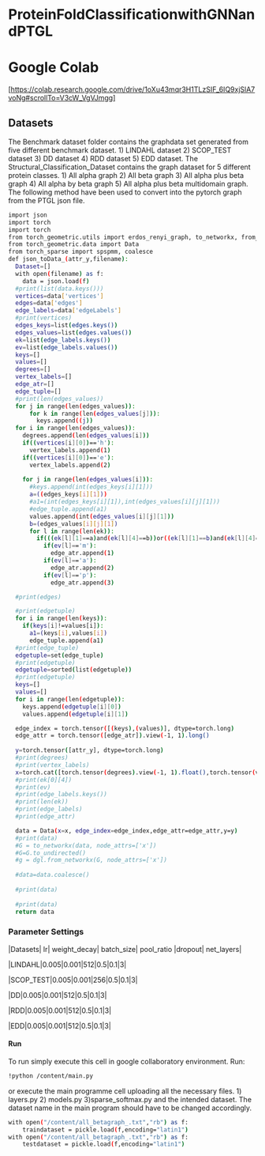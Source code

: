 # ProteinFoldClassificationwithGNNandPTGL
# Google Colab

[https://colab.research.google.com/drive/1oXu43mqr3H1TLzSIF_6IQ9xjSlA7voNg#scrollTo=V3cW_VgVJmgg]
## Datasets
The Benchmark dataset folder contains the graphdata set generated from five different benchmark dataset. 1) LINDAHL dataset 2) SCOP_TEST dataset 3) DD dataset 4) RDD dataset 5) EDD dataset. The Structural_Classification_Dataset contains the graph dataset for 5 different protein classes. 1) All alpha graph 2) All beta graph 3) All alpha plus beta graph 4) All alpha by beta graph 5) All alpha plus beta multidomain graph.
The following method have been used to convert into the pytorch graph from the PTGL json file.
```sh
import json
import torch
import torch
from torch_geometric.utils import erdos_renyi_graph, to_networkx, from_networkx
from torch_geometric.data import Data
from torch_sparse import spspmm, coalesce
def json_toData_(attr_y,filename):
  Dataset=[]
  with open(filename) as f:
    data = json.load(f)
  #print(list(data.keys()))
  vertices=data['vertices']
  edges=data['edges']
  edge_labels=data['edgeLabels']
  #print(vertices)
  edges_keys=list(edges.keys())
  edges_values=list(edges.values())
  ek=list(edge_labels.keys())
  ev=list(edge_labels.values())
  keys=[]
  values=[]
  degrees=[]
  vertex_labels=[]
  edge_atr=[]
  edge_tuple=[]
  #print(len(edges_values))
  for j in range(len(edges_values)):
      for k in range(len(edges_values[j])):
        keys.append((j))
  for i in range(len(edges_values)):
    degrees.append(len(edges_values[i]))
    if((vertices[i][0])=='h'):
      vertex_labels.append(1)
    if((vertices[i][0])=='e'):
      vertex_labels.append(2)
    
    for j in range(len(edges_values[i])):
      #keys.append(int(edges_keys[i][1]))
      a=((edges_keys[i][1]))
      #a1=(int(edges_keys[i][1]),int(edges_values[i][j][1]))
      #edge_tuple.append(a1)
      values.append(int(edges_values[i][j][1]))
      b=(edges_values[i][j][1])
      for l in range(len(ek)):
        if(((ek[l][1]==a)and(ek[l][4]==b))or((ek[l][1]==b)and(ek[l][4]==a))):
          if(ev[l]=='m'):
            edge_atr.append(1)
          if(ev[l]=='a'):
            edge_atr.append(2)
          if(ev[l]=='p'):
            edge_atr.append(3)

  #print(edges) 

  #print(edgetuple)
  for i in range(len(keys)):
    if(keys[i]!=values[i]):
      a1=(keys[i],values[i])
      edge_tuple.append(a1)
  #print(edge_tuple)
  edgetuple=set(edge_tuple)
  #print(edgetuple)
  edgetuple=sorted(list(edgetuple))
  #print(edgetuple)
  keys=[]
  values=[]
  for i in range(len(edgetuple)):
    keys.append(edgetuple[i][0])
    values.append(edgetuple[i][1])

  edge_index = torch.tensor([(keys),(values)], dtype=torch.long)
  edge_attr = torch.tensor([edge_atr]).view(-1, 1).long()
 
  y=torch.tensor([attr_y], dtype=torch.long)
  #print(degrees) 
  #print(vertex_labels) 
  x=torch.cat([torch.tensor(degrees).view(-1, 1).float(),torch.tensor(vertex_labels).view(-1, 1).float()],-1)
  #print(ek[0][4])
  #print(ev)
  #print(edge_labels.keys()) 
  #print(len(ek)) 
  #print(edge_labels)
  #print(edge_attr)

  data = Data(x=x, edge_index=edge_index,edge_attr=edge_attr,y=y)
  #print(data)
  #G = to_networkx(data, node_attrs=['x'])
  #G=G.to_undirected()
  #g = dgl.from_networkx(G, node_attrs=['x'])
  
  #data=data.coalesce()
  
  #print(data)
  
  #print(data)
  return data
```
### Parameter Settings

|Datasets|	lr|	weight_decay|	batch_size|	pool_ratio	|dropout|	net_layers|

|LINDAHL|0.005|0.001|512|0.5|0.1|3|

|SCOP_TEST|0.005|0.001|256|0.5|0.1|3|

|DD|0.005|0.001|512|0.5|0.1|3|

|RDD|0.005|0.001|512|0.5|0.1|3|

|EDD|0.005|0.001|512|0.5|0.1|3|
#### Run
To run simply execute this cell in google collaboratory environment.
Run:

```sh
!python /content/main.py
```
or execute the main programme cell uploading all the necessary files. 1) layers.py 2) models.py 3)sparse_softmax.py  and the intended dataset.
The dataset name in the main program should have to be changed accordingly.

    
```sh
with open("/content/all_betagraph_.txt","rb") as f:
    traindataset = pickle.load(f,encoding="latin1")
with open("/content/all_betagraph_.txt","rb") as f:
    testdataset = pickle.load(f,encoding="latin1")
```
